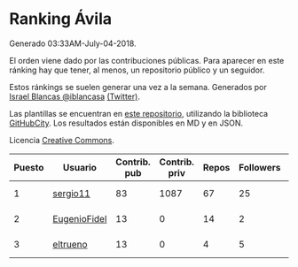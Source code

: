 # Ranking Ávila

Generado 03:33AM-July-04-2018.

El orden viene dado por las contribuciones públicas. Para aparecer en este ránking hay que tener, al menos, un repositorio público y un seguidor.

Estos ránkings se suelen generar una vez a la semana. Generados por [Israel Blancas @iblancasa](https://github.com/iblancasa/) [(Twitter)](https://twitter.com/iblancasa).

Las plantillas se encuentran en [este repositorio](https://github.com/iblancasa/GH-Spanish-Ranking), utilizando la biblioteca [GitHubCity](https://github.com/iblancasa/GitHubCity). Los resultados están disponibles en MD y en JSON.

Licencia [Creative Commons](https://creativecommons.org/licenses/by/4.0/).

| Puesto   |  Usuario  | Contrib. pub | Contrib. priv |Repos| Followers | Desde |  Avatar  |
|----------|-----------|--------------|---------------|-----|-----------|-------|----------|
|1|[sergio11](https://github.com/sergio11)|83|1087|67|25|2014-03-19|![sergio11]()|
|2|[EugenioFidel](https://github.com/EugenioFidel)|13|0|14|2|2015-06-01|![EugenioFidel]()|
|3|[eltrueno](https://github.com/eltrueno)|13|0|4|5|2015-04-06|![eltrueno]()|
